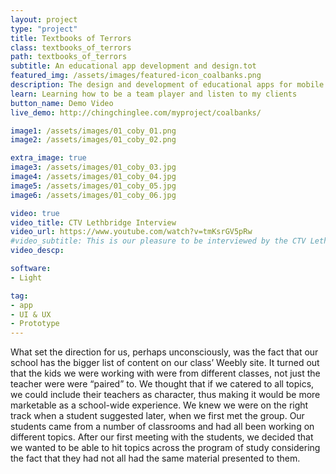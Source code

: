 ```yaml
---
layout: project
type: "project"
title: Textbooks of Terrors
class: textbooks_of_terrors
path: textbooks_of_terrors
subtitle: An educational app development and design.tot
featured_img: /assets/images/featured-icon_coalbanks.png
description: The design and development of educational apps for mobile devices with children in a K-12 classroom. This app is unique because it integrates curricular task recall with an engaging adventure and story. It also gives a unique form of presenting the Coalbanks School to new students, parents, or teachers.
learn: Learning how to be a team player and listen to my clients
button_name: Demo Video
live_demo: http://chingchinglee.com/myproject/coalbanks/

image1: /assets/images/01_coby_01.png
image2: /assets/images/01_coby_02.png

extra_image: true
image3: /assets/images/01_coby_03.jpg
image4: /assets/images/01_coby_04.jpg
image5: /assets/images/01_coby_05.jpg
image6: /assets/images/01_coby_06.jpg

video: true
video_title: CTV Lethbridge Interview
video_url: https://www.youtube.com/watch?v=tmKsrGV5pRw
#video_subtitle: This is our pleasure to be interviewed by the CTV Lethbridge.
video_descp: 

software: 
- Light

tag: 
- app
- UI & UX
- Prototype
---
```


What set the direction for us, perhaps unconsciously, was the fact that our school has the bigger list of content on our class’ Weebly site.  It turned out that the kids we were working with were from different classes, not just the teacher were were “paired” to. We thought that if we catered to all topics, we could include their teachers as character, thus making it would be more marketable as a school-wide experience.  We knew we were on the right track when a student suggested later, when we first met the group. Our students came from a number of classrooms and had all been working on different topics. After our first meeting with the students, we decided that we wanted to be able to hit topics across the program of study considering the fact that they had not all had the same material presented to them.